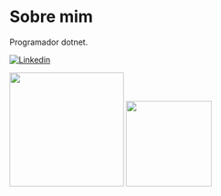 # Sobre mim 
Programador dotnet.
 
[![Linkedin](https://img.shields.io/badge/-Linkedin-blue)](https://www.linkedin.com/in/mateus-nhoato/)

 <div style="align = center" >
<img height="200em" src="https://github-readme-stats.vercel.app/api?username=mateusnhoato&show_icons=true&theme=tokyonight&include_all_commits=true&count_private=true&hide_border=true"/>
<img height="150em" src="https://github-readme-stats.vercel.app/api/top-langs/?username=mateusnhoato&hide=Smalltalk&layout=compact"/>
</div>
